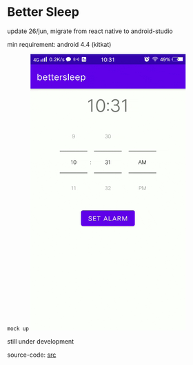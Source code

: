 # Better Sleep

update 26/jun, 
migrate from react native to android-studio

min requirement: android 4.4 (kitkat)

`mock up`
![](./bettersleep.gif)


still under development

source-code: [src](app/src/main/java/com/example/test1/)
